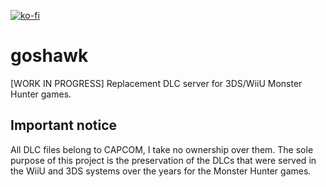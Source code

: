 [![ko-fi](https://www.ko-fi.com/img/githubbutton_sm.svg)](https://ko-fi.com/R6R21LO82)

# goshawk
[WORK IN PROGRESS] Replacement DLC server for 3DS/WiiU Monster Hunter games. 

## Important notice
All DLC files belong to CAPCOM, I take no ownership over them. The sole purpose of this project is the preservation of the DLCs that were served in the WiiU and 3DS systems over the years for the Monster Hunter games.
